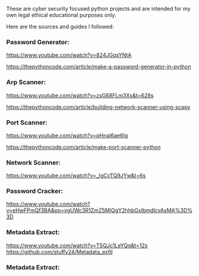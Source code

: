 These are cyber security focused python projects and are intended for my own legal ethical educational purposes only. 






Here are the sources and guides I followed:

### Password Generator:

https://www.youtube.com/watch?v=824JGqsYNtA 

https://thepythoncode.com/article/make-a-password-generator-in-python


### Arp Scanner:

https://www.youtube.com/watch?v=zsG68FLm3Xs&t=628s

https://thepythoncode.com/article/building-network-scanner-using-scapy



### Port Scanner: 

https://www.youtube.com/watch?v=pHnal6ae6Ig

https://thepythoncode.com/article/make-port-scanner-python



### Network Scanner:

https://www.youtube.com/watch?v=_IgCcTQ9JYw&t=6s


### Password Cracker:

https://www.youtube.com/watch?v=eHwFPmQf3BA&pp=ygUWc3R1ZmZ5MjQgY2hhbGxlbmdlcyAxMA%3D%3D


### Metadata Extract:

https://www.youtube.com/watch?v=TSQJc1LeYQg&t=12s
https://github.com/stuffy24/Metadata_exfil


### Metadata Extract:




